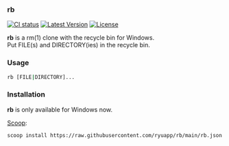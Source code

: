 ### rb

<a href="https://github.com/ryuapp/rb/actions?query=workflow%3ACI"><img alt="CI status" src="https://github.com/ryuapp/rb/workflows/CI/badge.svg"></a> <a href="https://github.com/ryuapp/rb/releases/latest"><img alt="Latest Version" src="https://img.shields.io/github/v/tag/ryuapp/rb?label=Latest%20Version"></a> <a href="https://github.com/ryuapp/rb/blob/v0.2.0/LICENSE"><img alt="License" src="https://img.shields.io/badge/License-MIT-blue"></a>

**rb** is a rm(1) clone with the recycle bin for Windows.\
Put FILE(s) and DIRECTORY(ies) in the recycle bin.

### Usage

```sh
rb [FILE|DIRECTORY]...
```

### Installation

**rb** is only available for Windows now.

[Scoop](https://scoop.sh):

```bash
scoop install https://raw.githubusercontent.com/ryuapp/rb/main/rb.json
```
